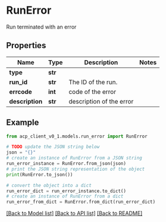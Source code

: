 # RunError

Run terminated with an error

## Properties

Name | Type | Description | Notes
------------ | ------------- | ------------- | -------------
**type** | **str** |  | 
**run_id** | **str** | The ID of the run. | 
**errcode** | **int** | code of the error | 
**description** | **str** | description of the error | 

## Example

```python
from acp_client_v0_1.models.run_error import RunError

# TODO update the JSON string below
json = "{}"
# create an instance of RunError from a JSON string
run_error_instance = RunError.from_json(json)
# print the JSON string representation of the object
print(RunError.to_json())

# convert the object into a dict
run_error_dict = run_error_instance.to_dict()
# create an instance of RunError from a dict
run_error_from_dict = RunError.from_dict(run_error_dict)
```
[[Back to Model list]](../README.md#documentation-for-models) [[Back to API list]](../README.md#documentation-for-api-endpoints) [[Back to README]](../README.md)


